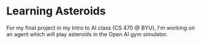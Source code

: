 # Learning Asteroids
For my final project in my Intro to AI class (CS 470 @ BYU), I'm working on an agent which will play asteroids in the Open AI gym simulator.
